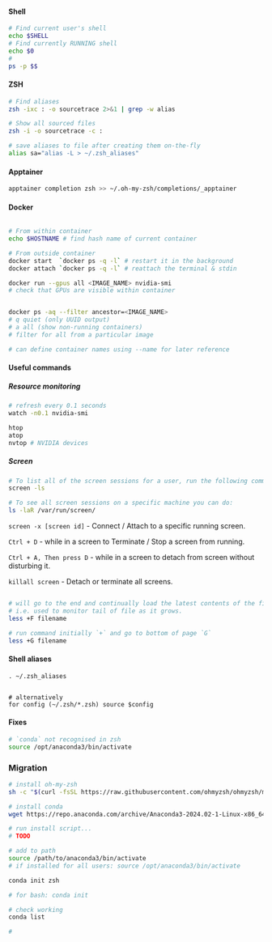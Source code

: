 #### Shell 

```zsh
# Find current user's shell
echo $SHELL
# Find currently RUNNING shell
echo $0
#
ps -p $$

```

#### ZSH

```zsh
# Find aliases
zsh -ixc : -o sourcetrace 2>&1 | grep -w alias

# Show all sourced files
zsh -i -o sourcetrace -c :
```

```zsh
# save aliases to file after creating them on-the-fly
alias sa="alias -L > ~/.zsh_aliases"

```

#### Apptainer 

```zsh
apptainer completion zsh >> ~/.oh-my-zsh/completions/_apptainer
```

#### Docker 

```bash

# From within container
echo $HOSTNAME # find hash name of current container

# From outside container
docker start  `docker ps -q -l` # restart it in the background
docker attach `docker ps -q -l` # reattach the terminal & stdin 

docker run --gpus all <IMAGE_NAME> nvidia-smi
# check that GPUs are visible within container


docker ps -aq --filter ancestor=<IMAGE_NAME>
# q quiet (only UUID output)
# a all (show non-running containers)
# filter for all from a particular image 

# can define container names using --name for later reference

```

#### Useful commands 

##### Resource monitoring
```bash
# refresh every 0.1 seconds 
watch -n0.1 nvidia-smi

htop
atop
nvtop # NVIDIA devices
```


##### Screen 

```bash
# To list all of the screen sessions for a user, run the following command as that user:
screen -ls

# To see all screen sessions on a specific machine you can do:
ls -laR /var/run/screen/

```

`screen -x [screen id]` - Connect / Attach to a specific running screen.

`Ctrl + D` - while in a screen to Terminate / Stop a screen from running.

`Ctrl + A, Then press D` - while in a screen to detach from screen without disturbing it.

`killall screen` - Detach or terminate all screens.
```bash

# will go to the end and continually load the latest contents of the file.
# i.e. used to monitor tail of file as it grows. 
less +F filename

# run command initially `+` and go to bottom of page `G`
less +G filename
```


#### Shell aliases

```
. ~/.zsh_aliases 


# alternatively 
for config (~/.zsh/*.zsh) source $config

```

#### Fixes 
```bash
# `conda` not recognised in zsh
source /opt/anaconda3/bin/activate
```


### Migration 

```bash
# install oh-my-zsh
sh -c "$(curl -fsSL https://raw.githubusercontent.com/ohmyzsh/ohmyzsh/master/tools/install.sh)"

# install conda
wget https://repo.anaconda.com/archive/Anaconda3-2024.02-1-Linux-x86_64.sh

# run install script...
# TODO

# add to path
source /path/to/anaconda3/bin/activate
# if installed for all users: source /opt/anaconda3/bin/activate

conda init zsh

# for bash: conda init

# check working
conda list

# 
```
